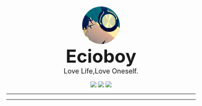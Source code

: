 <!DOCTYPE html>
<body>
<br>
<div align="center">
        <img src="https://github.com/Ecioboy/Ecioboy/blob/main/images/2_400x400.jpeg" style="width: 100px;heigt: 100px;border-radius: 250%">
<br>
                <b><font size="12">Ecioboy</font></b><br>
                <font size="4">Love Life,Love Oneself.</font>
<br>
<br>
    <img src="https://img.shields.io/badge/html-%233776AB.svg?&style=for-the-badge&logo=html&logoColor=white" height="30" >
    <img src="https://img.shields.io/badge/css-%233776AB.svg?&style=for-the-badge&logo=css&logoColor=white" height="30">
    <img src="https://img.shields.io/badge/javascript-%233776AB.svg?&style=for-the-badge&logo=js&logoColor=white" height="30">
</div>
</body>

----
----
